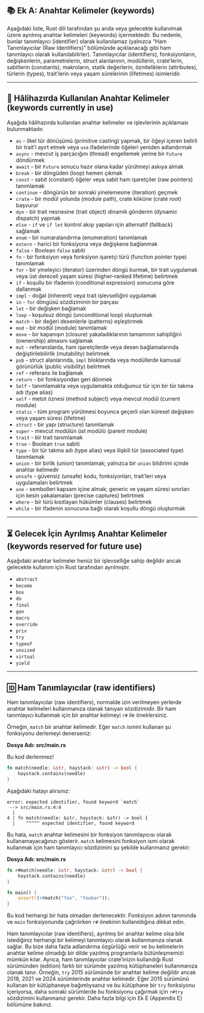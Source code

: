 ## 📚 Ek A: Anahtar Kelimeler (keywords)

Aşağıdaki liste, Rust dili tarafından şu anda veya gelecekte kullanılmak üzere ayrılmış anahtar kelimeleri (keywords) içermektedir. Bu nedenle, bunlar tanımlayıcı (identifier) olarak kullanılamaz (yalnızca “Ham Tanımlayıcılar (Raw Identifiers)” bölümünde açıklanacağı gibi ham tanımlayıcı olarak kullanılabilirler). Tanımlayıcılar (identifiers), fonksiyonların, değişkenlerin, parametrelerin, struct alanlarının, modüllerin, crate’lerin, sabitlerin (constants), makroların, statik değerlerin, özniteliklerin (attributes), türlerin (types), trait’lerin veya yaşam sürelerinin (lifetimes) isimleridir.

---

## 🔑 Hâlihazırda Kullanılan Anahtar Kelimeler (keywords currently in use)

Aşağıda hâlihazırda kullanılan anahtar kelimeler ve işlevlerinin açıklaması bulunmaktadır.

* `as` - ilkel tür dönüşümü (primitive casting) yapmak, bir öğeyi içeren belirli bir trait’i ayırt etmek veya `use` ifadelerinde öğeleri yeniden adlandırmak
* `async` - mevcut iş parçacığını (thread) engellemek yerine bir `Future` döndürmek
* `await` - bir `Future` sonucu hazır olana kadar yürütmeyi askıya almak
* `break` - bir döngüden (loop) hemen çıkmak
* `const` - sabit (constant) öğeler veya sabit ham işaretçiler (raw pointers) tanımlamak
* `continue` - döngünün bir sonraki yinelemesine (iteration) geçmek
* `crate` - bir modül yolunda (module path), crate köküne (crate root) başvurur
* `dyn` - bir trait nesnesine (trait object) dinamik gönderim (dynamic dispatch) yapmak
* `else` - `if` ve `if let` kontrol akışı yapıları için alternatif (fallback) sağlamak
* `enum` - bir numaralandırma (enumeration) tanımlamak
* `extern` - harici bir fonksiyona veya değişkene bağlanmak
* `false` - Boolean `false` sabiti
* `fn` - bir fonksiyon veya fonksiyon işaretçi türü (function pointer type) tanımlamak
* `for` - bir yineleyici (iterator) üzerinden döngü kurmak, bir trait uygulamak veya üst dereceli yaşam süresi (higher-ranked lifetime) belirtmek
* `if` - koşullu bir ifadenin (conditional expression) sonucuna göre dallanmak
* `impl` - doğal (inherent) veya trait işlevselliğini uygulamak
* `in` - `for` döngüsü sözdiziminin bir parçası
* `let` - bir değişken bağlamak
* `loop` - koşulsuz döngü (unconditional loop) oluşturmak
* `match` - bir değeri desenlerle (patterns) eşleştirmek
* `mod` - bir modül (module) tanımlamak
* `move` - bir kapanışın (closure) yakaladıklarının tamamının sahipliğini (ownership) almasını sağlamak
* `mut` - referanslarda, ham işaretçilerde veya desen bağlamalarında değiştirilebilirlik (mutability) belirtmek
* `pub` - struct alanlarında, `impl` bloklarında veya modüllerde kamusal görünürlük (public visibility) belirtmek
* `ref` - referans ile bağlamak
* `return` - bir fonksiyondan geri dönmek
* `Self` - tanımlamakta veya uygulamakta olduğumuz tür için bir tür takma adı (type alias)
* `self` - metot öznesi (method subject) veya mevcut modül (current module)
* `static` - tüm program yürütmesi boyunca geçerli olan küresel değişken veya yaşam süresi (lifetime)
* `struct` - bir yapı (structure) tanımlamak
* `super` - mevcut modülün üst modülü (parent module)
* `trait` - bir trait tanımlamak
* `true` - Boolean `true` sabiti
* `type` - bir tür takma adı (type alias) veya ilişkili tür (associated type) tanımlamak
* `union` - bir birlik (union) tanımlamak; yalnızca bir `union` bildirimi içinde anahtar kelimedir
* `unsafe` - güvensiz (unsafe) kodu, fonksiyonları, trait’leri veya uygulamaları belirtmek
* `use` - sembolleri kapsam içine almak; generic ve yaşam süresi sınırları için kesin yakalamaları (precise captures) belirtmek
* `where` - bir türü kısıtlayan hükümler (clauses) belirtmek
* `while` - bir ifadenin sonucuna bağlı olarak koşullu döngü oluşturmak

---

## ⏳ Gelecek İçin Ayrılmış Anahtar Kelimeler (keywords reserved for future use)

Aşağıdaki anahtar kelimeler henüz bir işlevselliğe sahip değildir ancak gelecekte kullanım için Rust tarafından ayrılmıştır.

* `abstract`
* `become`
* `box`
* `do`
* `final`
* `gen`
* `macro`
* `override`
* `priv`
* `try`
* `typeof`
* `unsized`
* `virtual`
* `yield`

---

## 🆔 Ham Tanımlayıcılar (raw identifiers)

Ham tanımlayıcılar (raw identifiers), normalde izin verilmeyen yerlerde anahtar kelimeleri kullanmanıza olanak tanıyan sözdizimidir. Bir ham tanımlayıcı kullanmak için bir anahtar kelimeyi `r#` ile öneklersiniz.

Örneğin, `match` bir anahtar kelimedir. Eğer `match` ismini kullanan şu fonksiyonu derlemeyi denerseniz:

**Dosya Adı: src/main.rs**

Bu kod derlenmez!

```rust
fn match(needle: &str, haystack: &str) -> bool {
    haystack.contains(needle)
}
```

Aşağıdaki hatayı alırsınız:

```
error: expected identifier, found keyword `match`
 --> src/main.rs:4:4
  |
4 | fn match(needle: &str, haystack: &str) -> bool {
  |    ^^^^^ expected identifier, found keyword
```

Bu hata, `match` anahtar kelimesini bir fonksiyon tanımlayıcısı olarak kullanamayacağınızı gösterir. `match` kelimesini fonksiyon ismi olarak kullanmak için ham tanımlayıcı sözdizimini şu şekilde kullanmanız gerekir:

**Dosya Adı: src/main.rs**

```rust
fn r#match(needle: &str, haystack: &str) -> bool {
    haystack.contains(needle)
}

fn main() {
    assert!(r#match("foo", "foobar"));
}
```

Bu kod herhangi bir hata olmadan derlenecektir. Fonksiyon adının tanımında ve `main` fonksiyonunda çağrılırken `r#` önekinin kullanıldığına dikkat edin.

Ham tanımlayıcılar (raw identifiers), ayrılmış bir anahtar kelime olsa bile istediğiniz herhangi bir kelimeyi tanımlayıcı olarak kullanmanıza olanak sağlar. Bu bize daha fazla adlandırma özgürlüğü verir ve bu kelimelerin anahtar kelime olmadığı bir dilde yazılmış programlarla bütünleşmemizi mümkün kılar. Ayrıca, ham tanımlayıcılar crate’inizin kullandığı Rust sürümünden (edition) farklı bir sürümde yazılmış kütüphaneleri kullanmanıza olanak tanır. Örneğin, `try` 2015 sürümünde bir anahtar kelime değildir ancak 2018, 2021 ve 2024 sürümlerinde anahtar kelimedir. Eğer 2015 sürümünü kullanan bir kütüphaneye bağımlıysanız ve bu kütüphane bir `try` fonksiyonu içeriyorsa, daha sonraki sürümlerde bu fonksiyonu çağırmak için `r#try` sözdizimini kullanmanız gerekir. Daha fazla bilgi için Ek E (Appendix E) bölümüne bakınız.
